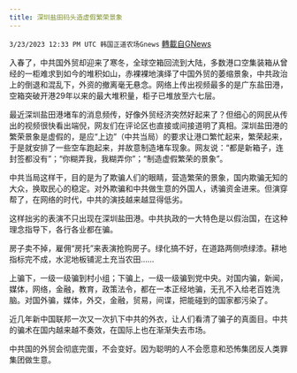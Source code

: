 ```yaml
---
title: 深圳盐田码头造虚假繁荣景象
---
```

`3/23/2023 12:33 PM UTC 韩国正道农场Gnews` [轉載自GNews](https://gnews.org/articles/1039454)

入春了，中共国外贸却迎来了寒冬，全球空箱回流到大陆，多数港口空集装箱从曾经的一柜难求到如今的堆积如山，赤裸裸地演绎了中国外贸的萎缩景象，中共政治上的倒退和混乱下，外资的撤离毫无悬念。网络上传出视频最多的是广东盐田港，空箱突破开港29年以来的最大堆积量，柜子已堆放至六七层。

最近深圳盐田港堵车的消息频传，好像外贸经济突然好起来了？但细心的网民从传出的视频很快看出端倪，网友们在评论区也直接或间接道明了真相。深圳盐田港的繁荣景象是虚假的，是应“上边”（中共当局）的要求让港口繁忙起来，繁荣起来，于是就安排了一些空车跑起来，并故意制造堵车现象。网友说：“都是新箱子，连封签都没有”；“你糊弄我，我糊弄你”；“制造虚假繁荣的景象”。

中共当局这样干，目的是为了欺骗人们的眼睛，营造繁荣的景象，国内欺骗无知的大众，换取民心的稳定。对外欺骗和中共做生意的外国人，诱骗资金进来。但演穿帮了，在网络的时代，中共的演技越来越显得低劣。

这样拙劣的表演不只出现在深圳盐田港。中共执政的一大特色是以假治国，在这种理念指导下，各行各业都在骗。

房子卖不掉，雇佣“房托”来表演抢购房子。绿化搞不好，在道路两侧喷绿漆。耕地指标完不成，水泥地板铺泥土充当农田……

上骗下，一级一级骗到村小组；下骗上，一级一级骗到党中央。对国内骗，新闻，媒体，网络，金融，教育，政策法令，都在一本正经地骗，无孔不入给老百姓洗脑。对国外骗，媒体，外交，金融，贸易，间谍，把能碰到的国家都污染了。

近几年新中国联邦一次又一次扒下中共的外衣，让人们看清了骗子的真面目。中共的骗术在国内越来越不奏效，在国际上也在渐渐失去市场。

中共国的外贸会彻底完蛋，不会变好。因为聪明的人不会愿意和恐怖集团反人类罪集团做生意。
